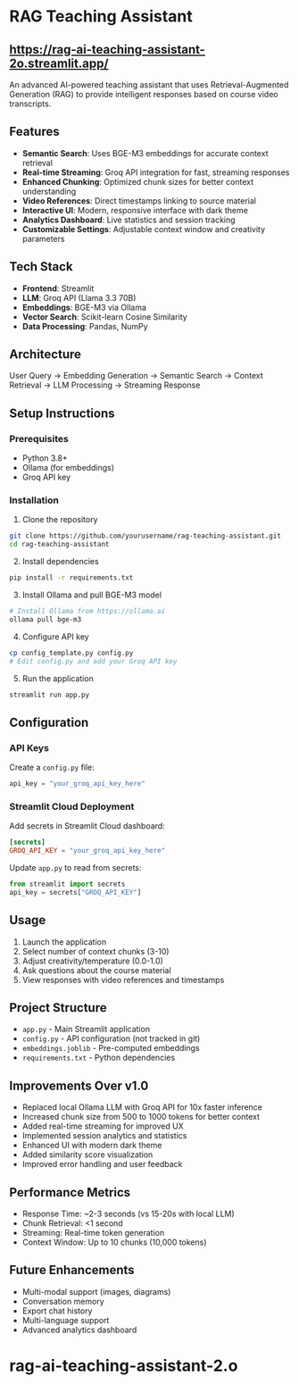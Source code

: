 # RAG Teaching Assistant

## https://rag-ai-teaching-assistant-2o.streamlit.app/
An advanced AI-powered teaching assistant that uses Retrieval-Augmented Generation (RAG) to provide intelligent responses based on course video transcripts.

## Features

- **Semantic Search**: Uses BGE-M3 embeddings for accurate context retrieval
- **Real-time Streaming**: Groq API integration for fast, streaming responses
- **Enhanced Chunking**: Optimized chunk sizes for better context understanding
- **Video References**: Direct timestamps linking to source material
- **Interactive UI**: Modern, responsive interface with dark theme
- **Analytics Dashboard**: Live statistics and session tracking
- **Customizable Settings**: Adjustable context window and creativity parameters

## Tech Stack

- **Frontend**: Streamlit
- **LLM**: Groq API (Llama 3.3 70B)
- **Embeddings**: BGE-M3 via Ollama
- **Vector Search**: Scikit-learn Cosine Similarity
- **Data Processing**: Pandas, NumPy

## Architecture
User Query → Embedding Generation → Semantic Search →
Context Retrieval → LLM Processing → Streaming Response

## Setup Instructions

### Prerequisites

- Python 3.8+
- Ollama (for embeddings)
- Groq API key

### Installation

1. Clone the repository
```bash
git clone https://github.com/yourusername/rag-teaching-assistant.git
cd rag-teaching-assistant
```

2. Install dependencies
```bash
pip install -r requirements.txt
```

3. Install Ollama and pull BGE-M3 model
```bash
# Install Ollama from https://ollama.ai
ollama pull bge-m3
```

4. Configure API key
```bash
cp config_template.py config.py
# Edit config.py and add your Groq API key
```

5. Run the application
```bash
streamlit run app.py
```

## Configuration

### API Keys

Create a `config.py` file:
```python
api_key = "your_groq_api_key_here"
```

### Streamlit Cloud Deployment

Add secrets in Streamlit Cloud dashboard:
```toml
[secrets]
GROQ_API_KEY = "your_groq_api_key_here"
```

Update `app.py` to read from secrets:
```python
from streamlit import secrets
api_key = secrets["GROQ_API_KEY"]
```

## Usage

1. Launch the application
2. Select number of context chunks (3-10)
3. Adjust creativity/temperature (0.0-1.0)
4. Ask questions about the course material
5. View responses with video references and timestamps

## Project Structure

- `app.py` - Main Streamlit application
- `config.py` - API configuration (not tracked in git)
- `embeddings.joblib` - Pre-computed embeddings
- `requirements.txt` - Python dependencies

## Improvements Over v1.0

- Replaced local Ollama LLM with Groq API for 10x faster inference
- Increased chunk size from 500 to 1000 tokens for better context
- Added real-time streaming for improved UX
- Implemented session analytics and statistics
- Enhanced UI with modern dark theme
- Added similarity score visualization
- Improved error handling and user feedback

## Performance Metrics

- Response Time: ~2-3 seconds (vs 15-20s with local LLM)
- Chunk Retrieval: <1 second
- Streaming: Real-time token generation
- Context Window: Up to 10 chunks (10,000 tokens)

## Future Enhancements

- Multi-modal support (images, diagrams)
- Conversation memory
- Export chat history
- Multi-language support
- Advanced analytics dashboard
# rag-ai-teaching-assistant-2.o
